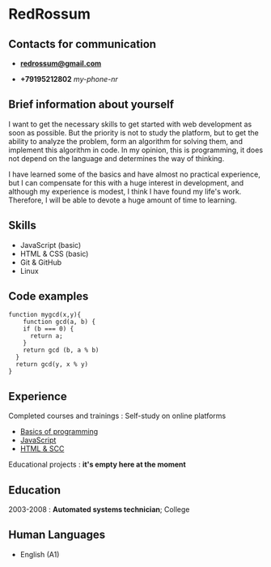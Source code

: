 RedRossum
===============

Contacts for communication
----------------------------- 

- **redrossum@gmail.com**   

- **+79195212802** _my-phone-nr_                      

Brief information about yourself
-----------------------------------

I want to get the necessary skills to get started with web development as soon as possible. But the priority is not to study the platform, but to get the ability to analyze the problem, form an algorithm for solving them, and implement this algorithm in code. In my opinion, this is programming, it does not depend on the language and determines the way of thinking.

I have learned some of the basics and have almost no practical experience, but I can compensate for this with a huge interest in development, and although my experience is modest, I think I have found my life's work. Therefore, I will be able to devote a huge amount of time to learning.

Skills
---------

* JavaScript (basic)
* HTML & CSS (basic)
* Git & GitHub
* Linux

Code examples
----------------

```
function mygcd(x,y){
    function gcd(a, b) {
    if (b === 0) {
      return a;
    }
    return gcd (b, a % b)
  }
  return gcd(y, x % y) 
}
```

Experience
-------------

Completed courses and trainings
:   Self-study on online platforms
   * [Basics of programming](https://stepik.org/)
   * [JavaScript](https://learn.javascript.ru/)
   * [HTML & SCC](https://webref.ru/)

Educational projects
:   **it's empty here at the moment**

Education
------------

2003-2008
:   **Automated systems technician**; Сollege

Human Languages
---------------

  * English (A1)
 


